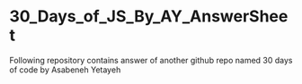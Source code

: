# 30_Days_of_JS_By_AY_AnswerSheet
 Following repository contains answer of another github repo named 30 days of code by Asabeneh Yetayeh
